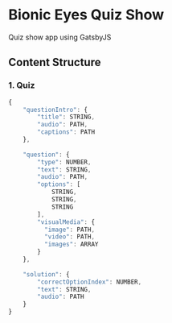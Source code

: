 # Bionic Eyes Quiz Show
Quiz show app using GatsbyJS

## Content Structure

### 1. Quiz
```js
{
    "questionIntro": {
        "title": STRING,
        "audio": PATH,
        "captions": PATH
    },
    
    "question": {
        "type": NUMBER,
        "text": STRING,
        "audio": PATH,
        "options": [
            STRING,
            STRING,
            STRING
        ],
        "visualMedia": {
          "image": PATH,
          "video": PATH,
          "images": ARRAY
        }
    },
    
    "solution": {
        "correctOptionIndex": NUMBER,
        "text": STRING,
        "audio": PATH
    }
}
```

